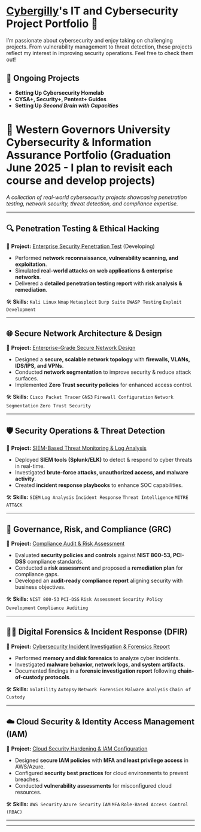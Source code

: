 # <a href="https://www.linkedin.com/in/gilchrest-james/">Cybergilly</a>'s IT and Cybersecurity Project Portfolio 🔐

I’m passionate about cybersecurity and enjoy taking on challenging projects. From vulnerability management to threat detection, these projects reflect my interest in improving security operations. Feel free to check them out!

## 🦾 Ongoing Projects
- **Setting Up Cybersecurity Homelab**
- **CYSA+, Security+, Pentest+ Guides**
- **Setting Up _Second Brain with Capacities_**

# 🚀 Western Governors University Cybersecurity & Information Assurance Portfolio  (Graduation June 2025 - I plan to revisit each course and develop projects)
*A collection of real-world cybersecurity projects showcasing penetration testing, network security, threat detection, and compliance expertise.*  

---

## 🔍 Penetration Testing & Ethical Hacking  
📌 **Project:** [Enterprise Security Penetration Test](#)  (Developing)
- Performed **network reconnaissance, vulnerability scanning, and exploitation**.  
- Simulated **real-world attacks on web applications & enterprise networks**.  
- Delivered a **detailed penetration testing report** with **risk analysis & remediation**.  

🛠 **Skills:** `Kali Linux` `Nmap` `Metasploit` `Burp Suite` `OWASP Testing` `Exploit Development`  

---

## 🌐 Secure Network Architecture & Design  
📌 **Project:** [Enterprise-Grade Secure Network Design](#)  
- Designed a **secure, scalable network topology** with **firewalls, VLANs, IDS/IPS, and VPNs**.  
- Conducted **network segmentation** to improve security & reduce attack surfaces.  
- Implemented **Zero Trust security policies** for enhanced access control.  

🛠 **Skills:** `Cisco Packet Tracer` `GNS3` `Firewall Configuration` `Network Segmentation` `Zero Trust Security`  

---

## 🛡️ Security Operations & Threat Detection  
📌 **Project:** [SIEM-Based Threat Monitoring & Log Analysis](#)  
- Deployed **SIEM tools (Splunk/ELK)** to detect & respond to cyber threats in real-time.  
- Investigated **brute-force attacks, unauthorized access, and malware activity**.  
- Created **incident response playbooks** to enhance SOC capabilities.  

🛠 **Skills:** `SIEM` `Log Analysis` `Incident Response` `Threat Intelligence` `MITRE ATT&CK`  

---

## 📜 Governance, Risk, and Compliance (GRC)  
📌 **Project:** [Compliance Audit & Risk Assessment](#)  
- Evaluated **security policies and controls** against **NIST 800-53, PCI-DSS** compliance standards.  
- Conducted a **risk assessment** and proposed a **remediation plan** for compliance gaps.  
- Developed an **audit-ready compliance report** aligning security with business objectives.  

🛠 **Skills:** `NIST 800-53` `PCI-DSS` `Risk Assessment` `Security Policy Development` `Compliance Auditing`  

---

## 🕵️‍♂️ Digital Forensics & Incident Response (DFIR)  
📌 **Project:** [Cybersecurity Incident Investigation & Forensics Report](#)  
- Performed **memory and disk forensics** to analyze cyber incidents.  
- Investigated **malware behavior, network logs, and system artifacts**.  
- Documented findings in a **forensic investigation report** following **chain-of-custody protocols**.  

🛠 **Skills:** `Volatility` `Autopsy` `Network Forensics` `Malware Analysis` `Chain of Custody`  

---

## ☁️ Cloud Security & Identity Access Management (IAM)  
📌 **Project:** [Cloud Security Hardening & IAM Configuration](#)  
- Designed **secure IAM policies** with **MFA and least privilege access** in AWS/Azure.  
- Configured **security best practices** for cloud environments to prevent breaches.  
- Conducted **vulnerability assessments** for misconfigured cloud resources.  

🛠 **Skills:** `AWS Security` `Azure Security` `IAM` `MFA` `Role-Based Access Control (RBAC)`  

---



<hr/>

<!--
<img width="35" alt="image" src="https://github.com/user-attachments/assets/2f41c7cd-5ea8-4475-b451-a37161b6c3fb"> 
<img width="35" alt="image" src="https://github.com/user-attachments/assets/77649969-9910-4994-8b96-74a116cfb2a8">
-->
